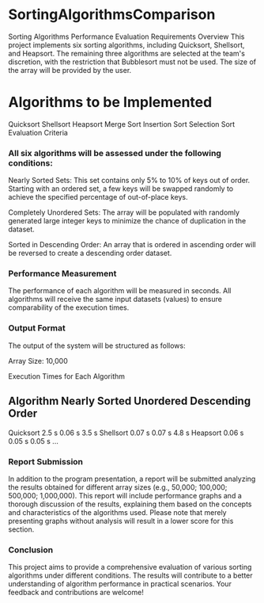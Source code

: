 # SortingAlgorithmsComparison

Sorting Algorithms Performance Evaluation
Requirements Overview
This project implements six sorting algorithms, including Quicksort, Shellsort, and Heapsort. The remaining three algorithms are selected at the team's discretion, with the restriction that Bubblesort must not be used. The size of the array will be provided by the user.

# Algorithms to be Implemented
Quicksort
Shellsort
Heapsort
Merge Sort
Insertion Sort
Selection Sort
Evaluation Criteria
### All six algorithms will be assessed under the following conditions:

Nearly Sorted Sets: This set contains only 5% to 10% of keys out of order. Starting with an ordered set, a few keys will be swapped randomly to achieve the specified percentage of out-of-place keys.

Completely Unordered Sets: The array will be populated with randomly generated large integer keys to minimize the chance of duplication in the dataset.

Sorted in Descending Order: An array that is ordered in ascending order will be reversed to create a descending order dataset.

### Performance Measurement
The performance of each algorithm will be measured in seconds. All algorithms will receive the same input datasets (values) to ensure comparability of the execution times.

### Output Format
The output of the system will be structured as follows:


Array Size: 10,000

Execution Times for Each Algorithm

Algorithm      Nearly Sorted      Unordered        Descending Order
--------------------------------------------------------------------
Quicksort      2.5 s             0.06 s          3.5 s
Shellsort      0.07 s            0.07 s          4.8 s
Heapsort       0.06 s            0.05 s          0.05 s
...

### Report Submission
In addition to the program presentation, a report will be submitted analyzing the results obtained for different array sizes (e.g., 50,000; 100,000; 500,000; 1,000,000). This report will include performance graphs and a thorough discussion of the results, explaining them based on the concepts and characteristics of the algorithms used. Please note that merely presenting graphs without analysis will result in a lower score for this section.

### Conclusion
This project aims to provide a comprehensive evaluation of various sorting algorithms under different conditions. The results will contribute to a better understanding of algorithm performance in practical scenarios. Your feedback and contributions are welcome!
